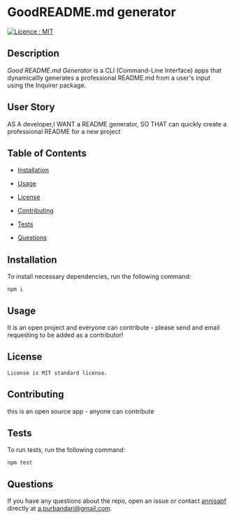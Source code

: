 
# GoodREADME.md generator
[![Licence : MIT](https://img.shields.io/badge/Licence-MIT-blue.svg)](https://opensource.org/licences/MIT)
    
## Description
    
*Good README.md Generator* is a CLI (Command-Line Interface) apps that dynamicallly generates a professional README.md from a user's input using the Inquirer package.

## User Story
    
AS A developer,I WANT a README generator, SO THAT can quickly create a professional README for a new project
    
## Table of Contents 
    
* [Installation](#installation)
    
* [Usage](#usage)
    
* [License](#license)
    
* [Contributing](#contributing)
    
* [Tests](#tests)
    
* [Questions](#questions)
    
## Installation
    
To install necessary dependencies, run the following command:
    
```
npm i
```
    
## Usage
    
It is an open project and everyone can contribute - please send and email requesting to be added as a contributor!

    

## License
    License is MIT standard license.
        
## Contributing
    
this is an open source app - anyone can contribute
    
## Tests
    
To run tests, run the following command:
    
```
npm test
```

    
## Questions
    
If you have any questions about the repo, open an issue or contact [annisapf](https://github.com/annisapf/) directly at a.purbandari@gmail.com.